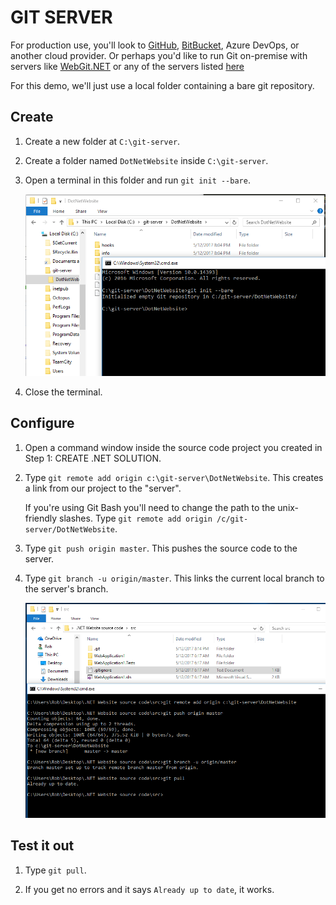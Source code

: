 GIT SERVER
==========

For production use, you'll look to [GitHub](https://www.github.com/), [BitBucket](https://www.bitbucket.com), Azure DevOps, or another cloud provider.  Or perhaps you'd like to run Git on-premise with servers like [WebGit.NET](https://github.com/otac0n/WebGitNet) or any of the servers listed [here](http://stackoverflow.com/questions/5507489/git-server-like-github)

For this demo, we'll just use a local folder containing a bare git repository.


Create
------

1. Create a new folder at `C:\git-server`.

2. Create a folder named `DotNetWebsite` inside `C:\git-server`.

3. Open a terminal in this folder and run `git init --bare`.

   ![Create bare repository](1-create-bare-repository.png)

4. Close the terminal.


Configure
---------

1. Open a command window inside the source code project you created in Step 1: CREATE .NET SOLUTION.

2. Type `git remote add origin c:\git-server\DotNetWebsite`.  This creates a link from our project to the "server".

   If you're using Git Bash you'll need to change the path to the unix-friendly slashes.  Type `git remote add origin /c/git-server/DotNetWebsite`.

3. Type `git push origin master`.  This pushes the source code to the server.

4. Type `git branch -u origin/master`.  This links the current local branch to the server's branch.

   ![Add remote and push](2-add-remote-and-push.png)


Test it out
-----------

1. Type `git pull`.

2. If you get no errors and it says `Already up to date`, it works.
